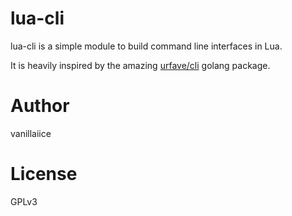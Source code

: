 # lua-cli

lua-cli is a simple module to build command line interfaces in Lua.

It is heavily inspired by the amazing [urfave/cli](https://github.com/urfave/cli) golang package.

# Author

vanillaiice

# License

GPLv3
